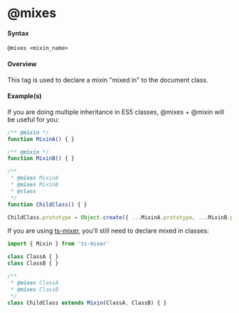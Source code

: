 # @mixes

#### Syntax

`@mixes <mixin_name>`

#### Overview

This tag is used to declare a mixin "mixed in" to the document class.

#### Example(s)

If you are doing multiple inheritance in ES5 classes, @mixes + @mixin will be useful for you:

```js
/** @mixin */
function MixinA() { }

/** @mixin */
function MixinB() { }

/**
 * @mixes MixinA
 * @mixes MixinB
 * @class
 */
function ChildClass() { }

ChildClass.prototype = Object.create({ ...MixinA.prototype, ...MixinB.prototype });
```

If you are using [ts-mixer](https://www.npmjs.com/package/ts-mixer), you'll still need to declare mixed in classes:

```ts
import { Mixin } from 'ts-mixer'

class ClassA { }
class ClassB { }

/**
 * @mixes ClassA
 * @mixes ClassB
 */
class ChildClass extends Mixin(ClassA, ClassB) { }
```
